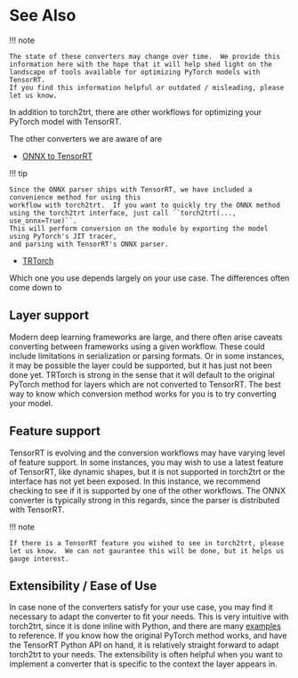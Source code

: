 # See Also

!!! note

    The state of these converters may change over time.  We provide this information here with the hope that it will help shed light on the landscape of tools available for optimizing PyTorch models with TensorRT.
    If you find this information helpful or outdated / misleading, please let us know.
    
In addition to torch2trt, there are other workflows for optimizing your PyTorch model with TensorRT.

The other converters we are aware of are

* [ONNX to TensorRT](https://github.com/onnx/onnx-tensorrt)

!!! tip
    
    Since the ONNX parser ships with TensorRT, we have included a convenience method for using this
    workflow with torch2trt.  If you want to quickly try the ONNX method using the torch2trt interface, just call ``torch2trt(..., use_onnx=True)``.
    This will perform conversion on the module by exporting the model using PyTorch's JIT tracer,
    and parsing with TensorRT's ONNX parser.
    
* [TRTorch](https://github.com/NVIDIA/TRTorch)

Which one you use depends largely on your use case. The differences often come down to

## Layer support

Modern deep learning frameworks are large, and there often arise
caveats converting between frameworks using a given workflow.  These could include
limitations in serialization or parsing formats.  Or in some instances, it may be possible
the layer could be supported, but it has just not been done yet.   TRTorch is strong 
in the sense that it will default to the original PyTorch method for layers 
which are not converted to TensorRT.  The best way to know 
which conversion method works for you is to try converting your model. 

## Feature support

TensorRT is evolving and the conversion workflows may have varying level 
of feature support.  In some instances, you may wish to use a latest feature of TensorRT, like dynamic shapes,
but it is not supported in torch2trt or the interface has not yet been exposed.  In this
instance, we recommend checking to see if it is supported by one of the other workflows.  The ONNX
converter is typically strong in this regards, since the parser is distributed with TensorRT.  

!!! note

    If there is a TensorRT feature you wished to see in torch2trt, please let us know.  We can not gaurantee this will be done, but it helps us gauge interest.

## Extensibility / Ease of Use

In case none of the converters satisfy for your use case, you may find it necessary to adapt
the converter to fit your needs.  This is very intuitive with torch2trt,
since it is done inline with Python, and there are many [examples](converters) to reference.  If you know 
how the original PyTorch method works, and have the TensorRT Python API on hand, it is relatively straight forward to adapt torch2trt to your needs.
The extensibility is often helpful when you want to implement a converter that is specific to the 
context the layer appears in.  

